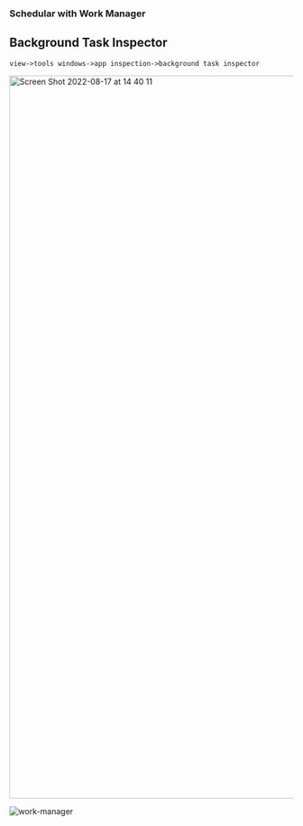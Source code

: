 ### Schedular with Work Manager

## Background Task Inspector

`view->tools windows->app inspection->background task inspector` 

<img width="1280" alt="Screen Shot 2022-08-17 at 14 40 11" src="https://user-images.githubusercontent.com/27923352/185063010-1641616f-d9b4-40ee-81ac-7d5dac367c67.png">


![work-manager](https://user-images.githubusercontent.com/27923352/185062974-c66c4c0d-52a4-48b6-b684-01078a5b2807.gif)
